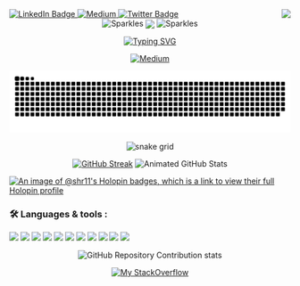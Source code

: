 <div align="left">

  <div id="badges" align="left">
  <a href="https://www.linkedin.com/in/shraddha-sharma-15246a262/">
    <img src="https://img.shields.io/badge/LinkedIn-blue?style=for-the-badge&logo=linkedin&logoColor=white" alt="LinkedIn Badge"/>
  </a>
   <a href="https://medium.com/@shr.comp1">
    <img src="https://img.shields.io/badge/Medium-12100E?style=for-the-badge&logo=medium&logoColor=white" alt="Medium">
  </a>
  <a href="https://twitter.com/Starlynn5285268">
    <img src="https://img.shields.io/badge/Twitter-blue?style=for-the-badge&logo=twitter&logoColor=white" alt="Twitter Badge"/>
  </a>


    
<!--visitor count on right(need div align for centre)-->
<img align="right" src="https://visitor-badge.laobi.icu/badge?page_id=Shr11.Shr11"/> 

</div>


  
<!--Sparkled Coder-->

<div align=center>

  <!--![Animated GitHub Trophies](https://github-profile-trophy.vercel.app/?username=Shr11&theme=radical)-->
<img src="https://raw.githubusercontent.com/Tarikul-Islam-Anik/Animated-Fluent-Emojis/master/Emojis/Activities/Sparkles.png" alt="Sparkles" width="25" height="25" />
<img align="center" src="https://media0.giphy.com/media/v1.Y2lkPTc5MGI3NjExMHE4NWUwZHlmMnR1djRod3hwaHBodXVqcXByanFpMWd6dmUxdTB3YSZlcD12MV9pbnRlcm5hbF9naWZfYnlfaWQmY3Q9Zw/MYI6NK4JOGpOzOriEg/giphy.gif" width="150" />
<img src="https://raw.githubusercontent.com/Tarikul-Islam-Anik/Animated-Fluent-Emojis/master/Emojis/Activities/Sparkles.png" alt="Sparkles" width="25" height="25" />

</div>



<div id="typing" align=center>
  
[![Typing SVG](https://readme-typing-svg.demolab.com?font=Peralta&weight=900&size=22&duration=4998&pause=998&color=F114F7&center=true&vCenter=true&random=true&width=435&lines=Hii+I'm+Shraddha;Welcome+to+my+humble+abode;Read+my+latest+blog)](https://git.io/typing-svg)
</div>


<!--Blog-->
<div align=center>

 
  [![Medium](https://github-readme-medium.vercel.app/?username=shr.comp1)](https://medium.com/@shr.comp1)
  
</div>

<div align=center>
  
![snake gif](https://raw.githubusercontent.com/Platane/snk/output/github-contribution-grid-snake.svg)
</div>

<!--[![Top Langs](https://github-readme-stats.vercel.app/api/top-langs/?username=Shr11&layout=compact&theme=dark)](https://github.com/Shr11/github-readme-stats)-->

<div align=center>

  <img alt="snake grid" src="raw.githubusercontent.com/Shr11/Shr11/output/github-contribution-grid-snake.svg">
  
</div>


<div align="center"><!--user=Shr11&layout=compact&theme=dark-->

 [![GitHub Streak](https://streak-stats.demolab.com/?user=Shr11&show_icons=true&theme=radical)](https://git.io/streak-stats)
  ![Animated GitHub Stats](https://github-readme-stats.vercel.app/api/?username=Shr11&show_icons=true&theme=radical)
<!--
<div align=center>  
  
  [![Top Langs](https://github-readme-stats.vercel.app/api/top-langs/?username=Shr11&show_icons=true&theme=radical)](https://github.com/Shr11/github-readme-stats)
</div>
-->


</div>






[![An image of @shr11's Holopin badges, which is a link to view their full Holopin profile](https://holopin.me/shr11)](https://holopin.io/@shr11)


### 🛠️ Languages & tools :
<div>
<p>
<img src="https://img.shields.io/badge/Python-3776AB?style=for-the-badge&logo=python&logoColor=white" />
<img src="https://img.shields.io/badge/C-00599C?style=for-the-badge&logo=c&logoColor=white" />
<img src="https://img.shields.io/badge/C%2B%2B-00599C?style=for-the-badge&logo=c%2B%2B&logoColor=white" />
<img src="https://img.shields.io/badge/Visual_Studio_Code-0078D4?style=for-the-badge&logo=visual%20studio%20code&logoColor=white" />
<img src="https://img.shields.io/badge/Kali_Linux-557C94?style=for-the-badge&logo=kali-linux&logoColor=white" />
<img src="https://img.shields.io/badge/Linux-FCC624?style=for-the-badge&logo=linux&logoColor=black" />
<img src="https://img.shields.io/badge/Windows-0078D6?style=for-the-badge&logo=windows&logoColor=white" />
<img src="https://img.shields.io/badge/Shell_Script-121011?style=for-the-badge&logo=gnu-bash&logoColor=white" />
<img src="https://img.shields.io/badge/Powershell-2CA5E0?style=for-the-badge&logo=powershell&logoColor=white" />
<img src="https://img.shields.io/badge/Google_Cloud-4285F4?style=for-the-badge&logo=google-cloud&logoColor=white" />
<img src="https://img.shields.io/badge/GIT-E44C30?style=for-the-badge&logo=git&logoColor=white" />
</p>
</div>





<div align=center>

  ![GitHub Repository Contribution stats](https://github-contributor-stats.vercel.app/api?username=Shr11&combine_all_yearly_contributions=true&theme=synthwave)
   <!--
**Shr11/Shr11** is a ✨ _special_ ✨ repository because its `README.md` (this file) appears on your GitHub profile.
 <!--stackoverflow-->
[![My StackOverflow](https://github-readme-stackoverflow.vercel.app/?userID=21074100)](https://stackoverflow.com/layout=compact/users/21074100/shraddha-sharma&layout=compact)

</div>
